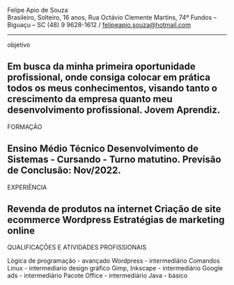 Felipe Apio de Souza                                                                                                                                                                                               
Brasileiro, Solteiro, 16 anos, Rua Octávio Clemente Martins,  74º
Fundos – Biguaçu – SC (48) 9 9628-1612
 / felipeapio.souza@hotmail.com

----------------------------------------
objetivo

Em busca da minha primeira oportunidade profissional, onde consiga colocar em prática todos os meus conhecimentos, visando tanto o crescimento da empresa quanto meu desenvolvimento profissional.
Jovem Aprendiz.
----------------------------------------
FORMAÇÃO

Ensino Médio Técnico Desenvolvimento de Sistemas - Cursando - Turno matutino.
Previsão de Conclusão: Nov/2022.
----------------------------------------
EXPERIÊNCIA 

Revenda de produtos  na internet
Criação de site ecommerce 
Wordpress
Estratégias de marketing online
----------------------------------------
QUALIFICAÇÕES E ATIVIDADES PROFISSIONAIS

Lógica de programação - avançado
Wordpress - intermediário
Comandos Linux - intermediario
design gráfico Gimp, Inkscape - intermediário
Google ads - intermediário
Pacote Office - intermediário
Java - básico
